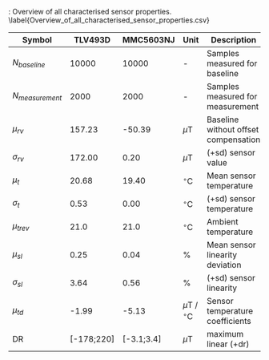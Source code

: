 : Overview of all characterised sensor properties. \label{Overview_of_all_characterised_sensor_properties.csv}

| Symbol            | TLV493D    | MMC5603NJ  | Unit                 | Description                          |
| ----------------- | ---------- | ---------- | -------------------- | ------------------------------------ |
| $N_{baseline}$    | 10000      | 10000      | -                    | Samples measured for baseline        |
| $N_{measurement}$ | 2000       | 2000       | -                    | Samples measured for measurement     |
| $\mu_{rv}$        | 157.23     | -50.39     | $\mu$T               | Baseline without offset compensation |
| $\sigma_{rv}$     | 172.00     | 0.20       | $\mu$T               | (+sd) sensor value                   |
| $\mu_{t}$         | 20.68      | 19.40      | $^{\circ}$C          | Mean sensor temperature              |
| $\sigma_{t}$      | 0.53       | 0.00       | $^{\circ}$C          | (+sd) sensor temperature             |
| $\mu_{trev}$      | 21.0       | 21.0       | $^{\circ}$C          | Ambient temperature                  |
| $\mu_{sl}$        | 0.25       | 0.04       | %                    |  Mean sensor linearity deviation     |
| $\sigma_{sl}$     | 3.64       | 0.56       | %                    | (+sd) sensor linearity               |
| $\mu_{td}$        | -1.99      | -5.13      | $\mu$T / $^{\circ}$C |  Sensor temperature coefficients     |
| DR                | [-178;220] | [-3.1;3.4] |  $\mu$T              |  maximum linear (+dr)                |
